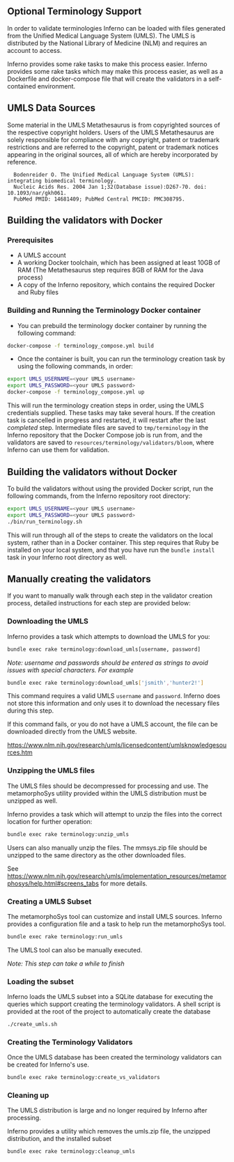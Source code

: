 ## Optional Terminology Support

In order to validate terminologies Inferno can be loaded with files generated from the 
Unified Medical Language System (UMLS).  The UMLS is distributed by the National Library of Medicine (NLM)
and requires an account to access.

Inferno provides some rake tasks to make this process easier.
Inferno provides some rake tasks which may make this process easier, as well as a Dockerfile and docker-compose file that will create the validators in a self-contained environment.

## UMLS Data Sources
Some material in the UMLS Metathesaurus is from copyrighted sources of the respective copyright holders.
Users of the UMLS Metathesaurus are solely responsible for compliance with any copyright, patent or trademark
restrictions and are referred to the copyright, patent or trademark notices appearing in the original sources,
all of which are hereby incorporated by reference.

      Bodenreider O. The Unified Medical Language System (UMLS): integrating biomedical terminology.
      Nucleic Acids Res. 2004 Jan 1;32(Database issue):D267-70. doi: 10.1093/nar/gkh061.
      PubMed PMID: 14681409; PubMed Central PMCID: PMC308795.

## Building the validators with Docker

### Prerequisites
* A UMLS account
* A working Docker toolchain, which has been assigned at least 10GB of RAM (The Metathesaurus step requires 8GB of RAM for the Java process)
* A copy of the Inferno repository, which contains the required Docker and Ruby files

### Building and Running the Terminology Docker container
* You can prebuild the terminology docker container by running the following command:
```sh
docker-compose -f terminology_compose.yml build
```
* Once the container is built, you can run the terminology creation task by using the following commands, in order:
```sh
export UMLS_USERNAME=<your UMLS username>
export UMLS_PASSWORD=<your UMLS password>
docker-compose -f terminology_compose.yml up
```
This will run the terminology creation steps in order, using the UMLS credentials supplied. These tasks may take several hours. If the creation task is cancelled in progress and restarted, it will restart after the last _completed_ step. Intermediate files are saved to `tmp/terminology` in the Inferno repository that the Docker Compose job is run from, and the validators are saved to `resources/terminology/validators/bloom`, where Inferno can use them for validation.

## Building the validators without Docker
To build the validators without using the provided Docker script, run the following commands, from the Inferno repository root directory: 
```sh
export UMLS_USERNAME=<your UMLS username>
export UMLS_PASSWORD=<your UMLS password>
./bin/run_terminology.sh
```
This will run through all of the steps to create the validators on the local system, rather than in a Docker container. This step requires that Ruby be installed on your local system, and that you have run the `bundle install` task in your Inferno root directory as well.

## Manually creating the validators
If you want to manually walk through each step in the validator creation process, detailed instructions for each step are provided below:

### Downloading the UMLS

Inferno provides a task which attempts to download the UMLS for you:

```sh
bundle exec rake terminology:download_umls[username, password]
```

*Note: username and passwords should be entered as strings to avoid issues with special characters.  For example*
```sh
bundle exec rake terminology:download_umls['jsmith','hunter2!']
```

This command requires a valid UMLS `username` and `password`.  Inferno does not store this information and 
only uses it to download the necessary files during this step.

If this command fails, or you do not have a UMLS account, the file can be
downloaded directly from the UMLS website.

https://www.nlm.nih.gov/research/umls/licensedcontent/umlsknowledgesources.htm

### Unzipping the UMLS files
The UMLS files should be decompressed for processing and use.  The metamorphoSys utility provided
within the UMLS distribution must be unzipped as well.

Inferno provides a task which will attempt to unzip the files into the correct location
for further operation:

```sh
bundle exec rake terminology:unzip_umls
```

Users can also manually unzip the files.  The mmsys.zip file should be unzipped to the same
directory as the other downloaded files.

See https://www.nlm.nih.gov/research/umls/implementation_resources/metamorphosys/help.html#screens_tabs
for more details.

### Creating a UMLS Subset

The metamorphoSys tool can customize and install UMLS sources.  Inferno provides
a configuration file and a task to help run the metamorphoSys tool.

```sh
bundle exec rake terminology:run_umls
```

The UMLS tool can also be manually executed.

*Note: This step can take a while to finish*

### Loading the subset

Inferno loads the UMLS subset into a SQLite database for executing the queries which support creating the terminology validators.
A shell script is provided at the root of the project to automatically create the database

```sh
./create_umls.sh
```

### Creating the Terminology Validators

Once the UMLS database has been created the terminology validators can be created for Inferno's use.

```sh
bundle exec rake terminology:create_vs_validators
```

### Cleaning up
The UMLS distribution is large and no longer required by Inferno after processing.

Inferno provides a utility which removes the umls.zip file, the unzipped distribution, and the
installed subset

```sh
bundle exec rake terminology:cleanup_umls
```
